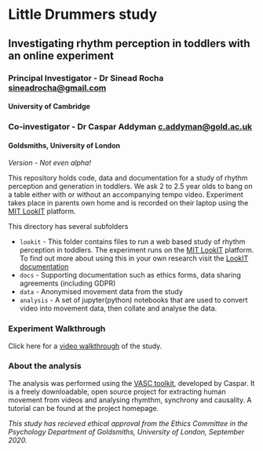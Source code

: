 # Little Drummers study
## Investigating rhythm perception in toddlers with an online experiment
### Principal Investigator - Dr Sinead Rocha <sineadrocha@gmail.com>
#### University of Cambridge

### Co-investigator - Dr Caspar Addyman <c.addyman@gold.ac.uk> 
#### Goldsmiths, University of London

_Version - Not even alpha!_

This repository holds code, data and documentation for a study of rhythm perception and generation in toddlers. We ask 2 to 2.5 year olds to bang on a table either with or without an accompanying tempo video. Experiment takes place in parents own home and is recorded on their laptop using the [MIT LookIT](https://lookit.mit.edu) platform. 



This directory has several subfolders
* `lookit` -  This folder contains files to run a web based study of rhythm perception in toddlers. The experiment runs on the [MIT LookIT](https://lookit.mit.edu) platform. To find out more about using this in your own research visit the [LookIT documentation](https://lookit.readthedocs.io/en/develop/)
* `docs` - Supporting documentation such as ethics forms, data sharing agreements (including GDPR) 
* `data` - Anonymised movement data from the study
* `analysis` - A set of jupyter(python) notebooks that are used to convert video into movement data, then collate and analyse the data. 

### Experiment Walkthrough
Click here for a [video walkthrough](https://goldsmiths.cloud.panopto.eu/Panopto/Pages/Viewer.aspx?id=48e290d9-fe70-4180-a29d-ac840101c2cd) of the study.

### About the analysis
The analysis was performed using the [VASC toolkit](https://github.com/InfantLab/VASC), developed by Caspar. It is a freely downloadable, open source project for extracting human movement from videos and analysing rhymthm, synchrony and causality. A tutorial can be found at the project homepage. 

_This study has recieved ethical approval from the Ethics Committee in the Psychology Department of Goldsmiths, University of London, September 2020._
